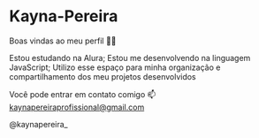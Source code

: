 # Kayna-Pereira

Boas vindas ao meu perfil 💙💙

Estou estudando na Alura;
Estou me desenvolvendo na linguagem JavaScript;
Utilizo esse espaço para minha organização e compartilhamento dos meu projetos desenvolvidos

Você pode entrar em contato comigo 📫
kaynapereiraprofissional@gmail.com

@kaynapereira_
